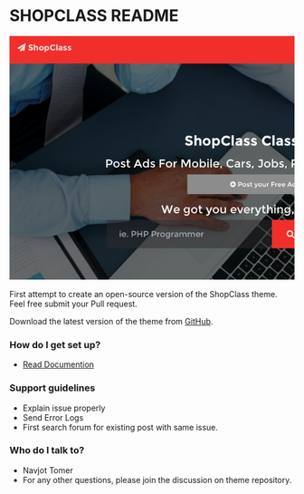 # SHOPCLASS README #
![ScreenShot](https://raw.githubusercontent.com/mindstellar/shopclass/master/screenshot.png)

First attempt to create an open-source version of the ShopClass theme.
Feel free submit your Pull request.

Download the latest version of the theme from [GitHub](https://github.com/mindstellar/shopclass/releases).

### How do I get set up? ###

* [Read Documention](http://www.tuffindia.com/docs/shopclass-osclass-docs/)

### Support guidelines ###

* Explain issue properly
* Send Error Logs
* First search forum for existing post with same issue.

### Who do I talk to? ###

* Navjot Tomer
* For any other questions, please join the discussion on theme repository.
